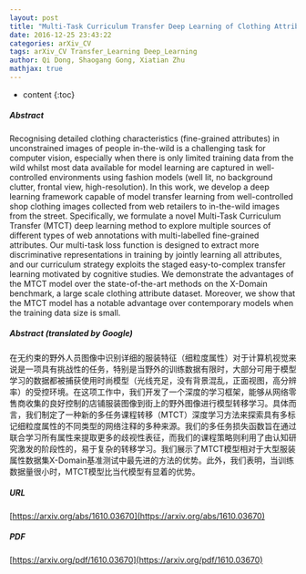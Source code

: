 ```yaml
---
layout: post
title: "Multi-Task Curriculum Transfer Deep Learning of Clothing Attributes"
date: 2016-12-25 23:43:22
categories: arXiv_CV
tags: arXiv_CV Transfer_Learning Deep_Learning
author: Qi Dong, Shaogang Gong, Xiatian Zhu
mathjax: true
---
```


* content
{:toc}

##### Abstract
Recognising detailed clothing characteristics (fine-grained attributes) in unconstrained images of people in-the-wild is a challenging task for computer vision, especially when there is only limited training data from the wild whilst most data available for model learning are captured in well-controlled environments using fashion models (well lit, no background clutter, frontal view, high-resolution). In this work, we develop a deep learning framework capable of model transfer learning from well-controlled shop clothing images collected from web retailers to in-the-wild images from the street. Specifically, we formulate a novel Multi-Task Curriculum Transfer (MTCT) deep learning method to explore multiple sources of different types of web annotations with multi-labelled fine-grained attributes. Our multi-task loss function is designed to extract more discriminative representations in training by jointly learning all attributes, and our curriculum strategy exploits the staged easy-to-complex transfer learning motivated by cognitive studies. We demonstrate the advantages of the MTCT model over the state-of-the-art methods on the X-Domain benchmark, a large scale clothing attribute dataset. Moreover, we show that the MTCT model has a notable advantage over contemporary models when the training data size is small.

##### Abstract (translated by Google)
在无约束的野外人员图像中识别详细的服装特征（细粒度属性）对于计算机视觉来说是一项具有挑战性的任务，特别是当野外的训练数据有限时，大部分可用于模型学习的数据都被捕获使用时尚模型（光线充足，没有背景混乱，正面视图，高分辨率）的受控环境。在这项工作中，我们开发了一个深度的学习框架，能够从网络零售商收集的良好控制的店铺服装图像到街上的野外图像进行模型转移学习。具体而言，我们制定了一种新的多任务课程转移（MTCT）深度学习方法来探索具有多标记细粒度属性的不同类型的网络注释的多种来源。我们的多任务损失函数旨在通过联合学习所有属性来提取更多的歧视性表征，而我们的课程策略则利用了由认知研究激发的阶段性的，易于复杂的转移学习。我们展示了MTCT模型相对于大型服装属性数据集X-Domain基准测试中最先进的方法的优势。此外，我们表明，当训练数据量很小时，MTCT模型比当代模型有显着的优势。

##### URL
[https://arxiv.org/abs/1610.03670](https://arxiv.org/abs/1610.03670)

##### PDF
[https://arxiv.org/pdf/1610.03670](https://arxiv.org/pdf/1610.03670)

